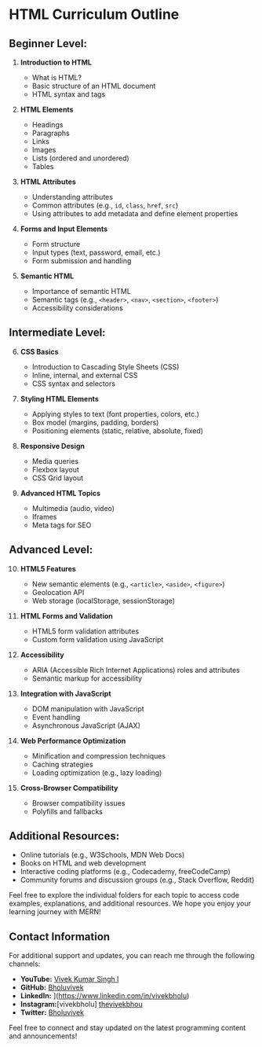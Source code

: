 

# HTML Curriculum Outline

## Beginner Level:

1. **Introduction to HTML**
   - What is HTML?
   - Basic structure of an HTML document
   - HTML syntax and tags

2. **HTML Elements**
   - Headings
   - Paragraphs
   - Links
   - Images
   - Lists (ordered and unordered)
   - Tables

3. **HTML Attributes**
   - Understanding attributes
   - Common attributes (e.g., `id`, `class`, `href`, `src`)
   - Using attributes to add metadata and define element properties

4. **Forms and Input Elements**
   - Form structure
   - Input types (text, password, email, etc.)
   - Form submission and handling

5. **Semantic HTML**
   - Importance of semantic HTML
   - Semantic tags (e.g., `<header>`, `<nav>`, `<section>`, `<footer>`)
   - Accessibility considerations

## Intermediate Level:

6. **CSS Basics**
   - Introduction to Cascading Style Sheets (CSS)
   - Inline, internal, and external CSS
   - CSS syntax and selectors

7. **Styling HTML Elements**
   - Applying styles to text (font properties, colors, etc.)
   - Box model (margins, padding, borders)
   - Positioning elements (static, relative, absolute, fixed)

8. **Responsive Design**
   - Media queries
   - Flexbox layout
   - CSS Grid layout

9. **Advanced HTML Topics**
   - Multimedia (audio, video)
   - Iframes
   - Meta tags for SEO

## Advanced Level:

10. **HTML5 Features**
    - New semantic elements (e.g., `<article>`, `<aside>`, `<figure>`)
    - Geolocation API
    - Web storage (localStorage, sessionStorage)

11. **HTML Forms and Validation**
    - HTML5 form validation attributes
    - Custom form validation using JavaScript

12. **Accessibility**
    - ARIA (Accessible Rich Internet Applications) roles and attributes
    - Semantic markup for accessibility

13. **Integration with JavaScript**
    - DOM manipulation with JavaScript
    - Event handling
    - Asynchronous JavaScript (AJAX)

14. **Web Performance Optimization**
    - Minification and compression techniques
    - Caching strategies
    - Loading optimization (e.g., lazy loading)

15. **Cross-Browser Compatibility**
    - Browser compatibility issues
    - Polyfills and fallbacks

## Additional Resources:

- Online tutorials (e.g., W3Schools, MDN Web Docs)
- Books on HTML and web development
- Interactive coding platforms (e.g., Codecademy, freeCodeCamp)
- Community forums and discussion groups (e.g., Stack Overflow, Reddit)

Feel free to explore the individual folders for each topic to access code examples, explanations, and additional resources. We hope you enjoy your learning journey with MERN!

## Contact Information

For additional support and updates, you can reach me through the following channels:

- **YouTube:** [Vivek Kumar Singh l](https://www.youtube.com/channel/UClhKtACVRfHeYcDiAxngZpQ)
- **GitHub:** [Bholuvivek](https://github.com/Bholuvivek)
- **LinkedIn:** ](https://www.linkedin.com/in/vivekbholu)
- **Instagram:**[vivekbholu] [thevivekbhou](https://www.instagram.com/thevivekbholu)
- **Twitter:** [Bholuvivek](https://twitter.com/Bholuvivek)

Feel free to connect and stay updated on the latest programming content and announcements!
